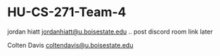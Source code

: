 # HU-CS-271-Team-4

jordan hiatt
jordanhiatt@u.boisestate.edu
.. post discord room link later

Colten Davis
coltendavis@u.boisestate.edu
